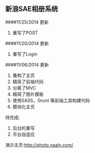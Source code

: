 新浪SAE相册系统
---

####11/25/2014 更新
1. 重写了POST

####11/20/2014 更新
1. 重写了Login

####11/06/2014 更新
1. 重构了主页 
2. 精简了前端代码
3. 分离了MVC
4. 精简了图片模板
5. 使用SASS，Grunt 等前端工具构建代码 
6. 模块化主页

待完成:

1. 后台的重写
2. 平台自适应

演示主页:<http://photo.naaln.com/>